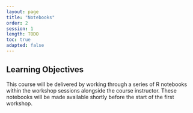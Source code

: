 ```yaml
---
layout: page
title: "Notebooks"
order: 2
session: 1
length: TODO
toc: true
adapted: false
---
```


## Learning Objectives

This course will be delivered by working through a series of R notebooks
within the workshop sessions alongside the course instructor. These notebooks
will be made available shortly before the start of the first workshop.
